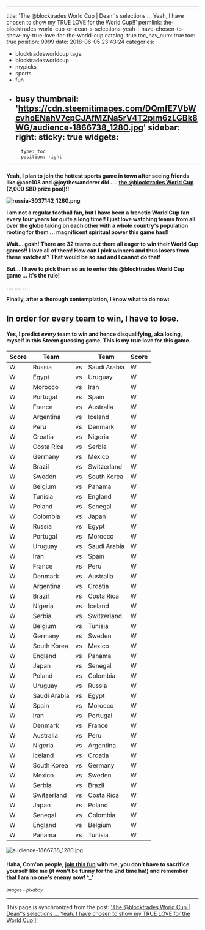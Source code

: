 
---
title: 'The @blocktrades World Cup | Dean''s selections ... Yeah, I have chosen to show my TRUE LOVE for the World Cup!!'
permlink: the-blocktrades-world-cup-or-dean-s-selections-yeah-i-have-chosen-to-show-my-true-love-for-the-world-cup
catalog: true
toc_nav_num: true
toc: true
position: 9999
date: 2018-06-05 23:43:24
categories:
- blocktradesworldcup
tags:
- blocktradesworldcup
- mypicks
- sports
- fun
- busy
thumbnail: 'https://cdn.steemitimages.com/DQmfE7VbWcvhoENahV7cpCJAfMZNa5rV4T2pim6zLGBk8WG/audience-1866738_1280.jpg'
sidebar:
    right:
        sticky: true
widgets:
    -
        type: toc
        position: right
---


<h4> 

Yeah, I plan to join the hottest sports game in town after seeing friends like @ace108 and @joythewanderer did ....  [the @blocktrades World Cup](https://steemit.com/blocktradesworldcup/@worldcup-russia/join-the-blocktrades-world-cup-or-2-000-sbd-in-prizes) (2,000 SBD prize pool)!!

![russia-3037142_1280.png](https://cdn.steemitimages.com/DQmfGLptFGWYKoigaCmeFjyQ7tczEud19FmbANSpgqHXfgM/russia-3037142_1280.png)

I am not a regular football fan, but I have been a frenetic World Cup fan every four years for quite a long time!! I just love watching teams from all over the globe taking on each other with a whole country's population rooting for them ... magnificent spiritual power this game has!!

Wait... gosh! There are 32 teams out there all eager to win their World Cup games!! I love all of them! How can I pick winners and thus losers from these matches!? That would be so sad and I cannot do that!

But... I have to pick them so as to enter this @blocktrades World Cup game ... it's the rule! 

.... ....
....

Finally, after a thorough contemplation, I know what to do now:

</h4><h2>In order for every team to win, I have to lose.</h2><h4>

Yes, I predict *every* team to win and hence disqualifying, aka losing, myself in this Steem guessing game. This is my true love for this game.

</h4>

Score | Team | | Team | Score
-|-|-|-|-
W | Russia | vs | Saudi Arabia | W
W | Egypt | vs | Uruguay | W
W | Morocco | vs | Iran | W
W | Portugal | vs | Spain | W
W | France | vs | Australia | W
W | Argentina | vs | Iceland | W
W | Peru | vs | Denmark | W
W | Croatia | vs | Nigeria | W
W | Costa Rica | vs | Serbia | W
W | Germany | vs | Mexico | W
W | Brazil | vs | Switzerland | W
W | Sweden | vs | South Korea | W
W | Belgium | vs | Panama | W
W | Tunisia | vs | England | W
W | Poland | vs | Senegal | W
W | Colombia | vs | Japan | W
W | Russia | vs | Egypt | W
W | Portugal | vs | Morocco | W
W | Uruguay | vs | Saudi Arabia | W
W | Iran | vs | Spain | W
W | France | vs | Peru | W
W | Denmark | vs | Australia | W
W | Argentina | vs | Croatia | W
W | Brazil | vs | Costa Rica | W
W | Nigeria | vs | Iceland | W
W | Serbia | vs | Switzerland | W
W | Belgium | vs | Tunisia | W
W | Germany | vs | Sweden | W
W | South Korea | vs | Mexico | W
W | England | vs | Panama | W
W | Japan | vs | Senegal | W
W | Poland | vs | Colombia | W
W | Uruguay | vs | Russia | W
W | Saudi Arabia | vs | Egypt | W
W | Spain | vs | Morocco | W
W | Iran | vs | Portugal | W
W | Denmark | vs | France | W
W | Australia | vs | Peru | W
W | Nigeria | vs | Argentina | W
W | Iceland | vs | Croatia | W
W | South Korea | vs | Germany | W
W | Mexico | vs | Sweden | W
W | Serbia | vs | Brazil | W
W | Switzerland | vs | Costa Rica | W
W | Japan | vs | Poland | W
W | Senegal | vs | Colombia | W
W | England | vs | Belgium | W
W | Panama | vs | Tunisia | W

![audience-1866738_1280.jpg](https://cdn.steemitimages.com/DQmfE7VbWcvhoENahV7cpCJAfMZNa5rV4T2pim6zLGBk8WG/audience-1866738_1280.jpg)

#### Haha, Com'on people, [join this fun](https://steemit.com/blocktradesworldcup/@worldcup-russia/join-the-blocktrades-world-cup-or-2-000-sbd-in-prizes) with me, you don't have to sacrifice yourself like me (it won't be funny for the 2nd time ha!) and remember that I am no one's enemy now! ^_^

<sub>*images - pixabay*</sub>

- - -

This page is synchronized from the post: ['The @blocktrades World Cup | Dean''s selections ... Yeah, I have chosen to show my TRUE LOVE for the World Cup!!'](https://steemit.com/@deanliu/the-blocktrades-world-cup-or-dean-s-selections-yeah-i-have-chosen-to-show-my-true-love-for-the-world-cup)

